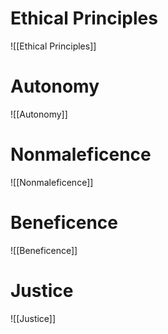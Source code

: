 # Ethical Principles
![[Ethical Principles]]
# Autonomy
![[Autonomy]]
# Nonmaleficence
![[Nonmaleficence]]
# Beneficence
![[Beneficence]]
# Justice
![[Justice]]